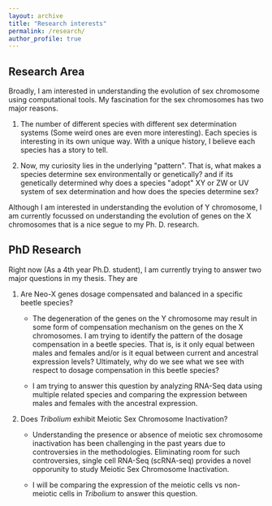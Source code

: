```yaml
---
layout: archive
title: "Research interests"
permalink: /research/
author_profile: true
---
```


## Research Area
Broadly, I am interested in understanding the evolution of sex chromosome using computational tools. My fascination for the sex chromosomes has two major reasons.

1. The number of different species with different sex determination systems (Some weird ones are even more interesting). Each species is interesting in its own unique way. With a unique history, I believe each species has a story to tell.

2. Now, my curiosity lies in the underlying "pattern". That is, what makes a species determine sex environmentally or genetically? and if its genetically determined why does a species "adopt" XY or ZW or UV system of sex determination and how does the species determine sex?

Although I am interested in understanding the evolution of Y chromosome, I am currently focussed on understanding the evolution of genes on the X chromosomes that is a nice segue to my Ph. D. research.

## PhD Research
Right now (As a 4th year Ph.D. student), I am currently trying to answer two major questions in my thesis. They are

1. Are Neo-X genes dosage compensated and balanced in a specific beetle species?

	- The degeneration of the genes on the Y chromosome may result in some form of compensation mechanism on the genes on the X chromosomes. I am trying to identify the pattern of the dosage compensation in a beetle species. That is, is it only equal between males and females and/or is it equal between current and ancestral expression levels? Ultimately, why do we see what we see with respect to dosage compensation in this beetle species?

	- I am trying to answer this question by analyzing RNA-Seq data using multiple related species and comparing the expression between males and females with the ancestral expression.

2. Does _Tribolium_ exhibit Meiotic Sex Chromosome Inactivation?

	- Understanding the presence or absence of meiotic sex chromosome inactivation has been challenging in the past years due to controversies in the methodologies. Eliminating room for such controversies, single cell RNA-Seq (scRNA-seq) provides a novel opporunity to study Meiotic Sex Chromosome Inactivation.

	- I will be comparing the expression of the meiotic cells vs non-meiotic cells in _Tribolium_ to answer this question.


